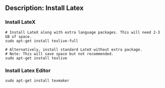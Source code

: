 ## Description: Install Latex

### Install LateX
```
# Install LateX along with extra language packages. This will need 2-3 GB of space.
sudo apt-get install texlive-full 

# Alternatively, install standard LateX without extra package. 
# Note: This will save space but not recommended.
sudo apt-get install texlive
```

### Install Latex Editor 
```
sudo apt-get install texmaker
```
